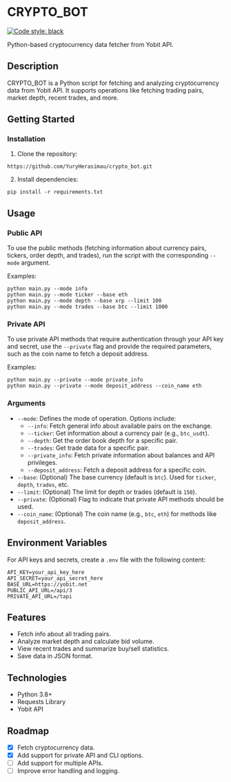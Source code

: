 # CRYPTO_BOT
[![Code style: black](https://img.shields.io/badge/code%20style-black-000000.svg)](https://github.com/psf/black)

Python-based cryptocurrency data fetcher from Yobit API.

## Description
CRYPTO_BOT is a Python script for fetching and analyzing cryptocurrency data from Yobit API. 
It supports operations like fetching trading pairs, market depth, recent trades, and more.


## Getting Started

### Installation 
1. Clone the repository:
```
https://github.com/YuryHerasimau/crypto_bot.git
```
2. Install dependencies:
```
pip install -r requirements.txt
``` 

## Usage

### Public API
To use the public methods (fetching information about currency pairs, tickers, order depth, and trades), run the script with the corresponding `--mode` argument.

Examples:
```
python main.py --mode info
python main.py --mode ticker --base eth
python main.py --mode depth --base xrp --limit 100
python main.py --mode trades --base btc --limit 1000
```

### Private API
To use private API methods that require authentication through your API key and secret, use the `--private` flag and provide the required parameters, such as the coin name to fetch a deposit address.

Examples:
```
python main.py --private --mode private_info
python main.py --private --mode deposit_address --coin_name eth
```

### Arguments
* `--mode`: Defines the mode of operation. Options include:
    * `--info`: Fetch general info about available pairs on the exchange.
    * `--ticker`: Get information about a currency pair (e.g., `btc_usdt`).
    * `--depth`: Get the order book depth for a specific pair.
    * `--trades`: Get trade data for a specific pair.
    * `--private_info`: Fetch private information about balances and API privileges.
    * `--deposit_address`: Fetch a deposit address for a specific coin.
* `--base`: (Optional) The base currency (default is `btc`). Used for `ticker`, `depth`, `trades`, etc.
* `--limit`: (Optional) The limit for depth or trades (default is `150`).
* `--private`: (Optional) Flag to indicate that private API methods should be used.
* `--coin_name`: (Optional) The coin name (e.g., `btc`, `eth`) for methods like `deposit_address`.

## Environment Variables
For API keys and secrets, create a `.env` file with the following content:
```
API_KEY=your_api_key_here
API_SECRET=your_api_secret_here
BASE_URL=https://yobit.net
PUBLIC_API_URL=/api/3
PRIVATE_API_URL=/tapi
```

## Features
- Fetch info about all trading pairs.
- Analyze market depth and calculate bid volume.
- View recent trades and summarize buy/sell statistics.
- Save data in JSON format.

## Technologies
- Python 3.8+
- Requests Library
- Yobit API

## Roadmap
- [x] Fetch cryptocurrency data.
- [x] Add support for private API and CLI options.
- [ ] Add support for multiple APIs.
- [ ] Improve error handling and logging.